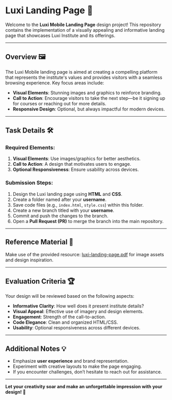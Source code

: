 # Luxi Landing Page 🌟

Welcome to the **Luxi Mobile Landing Page** design project! This repository contains the implementation of a visually appealing and informative landing page that showcases Luxi Institute and its offerings.

---

## Overview 🖼️
The Luxi Mobile landing page is aimed at creating a compelling platform that represents the institute's values and provides visitors with a seamless browsing experience. Key focus areas include:

- **Visual Elements**: Stunning images and graphics to reinforce branding.
- **Call to Action**: Encourage visitors to take the next step—be it signing up for courses or reaching out for more details.
- **Responsive Design**: Optional, but always impactful for modern devices.

---

## Task Details 🛠️

### Required Elements:
1. **Visual Elements**: Use images/graphics for better aesthetics.
2. **Call to Action**: A design that motivates users to engage.
3. **Optional Responsiveness**: Ensure usability across devices.

### Submission Steps:
1. Design the Luxi landing page using **HTML** and **CSS**.
2. Create a folder named after your **username**.
3. Save code files (e.g., `index.html`, `style.css`) within this folder.
4. Create a new branch titled with your **username**.
5. Commit and push the changes to the branch.
6. Open a **Pull Request (PR)** to merge the branch into the main repository.

---

## Reference Material 📑
Make use of the provided resource: [luxi-landing-page.pdf](luxi-landing-page.pdf) for image assets and design inspiration.

---

## Evaluation Criteria 🏆
Your design will be reviewed based on the following aspects:
- **Informative Clarity**: How well does it present institute details?
- **Visual Appeal**: Effective use of imagery and design elements.
- **Engagement**: Strength of the call-to-action.
- **Code Elegance**: Clean and organized HTML/CSS.
- **Usability**: Optional responsiveness across different devices.

---

## Additional Notes 💡
- Emphasize **user experience** and brand representation.
- Experiment with creative layouts to make the page engaging.
- If you encounter challenges, don’t hesitate to reach out for assistance.

---

**Let your creativity soar and make an unforgettable impression with your design! 🚀**
